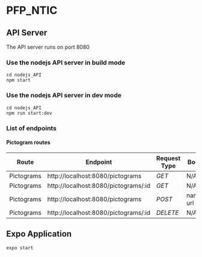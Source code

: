 # PFP_NTIC

## API Server
The API server runs on port 8080

### Use the nodejs API server in build mode
```
cd nodejs_API
npm start
```

###  Use the nodejs API server in dev mode
```
cd nodejs_API
npm run start:dev
```

### List of endpoints
#### Pictogram routes
| Route | Endpoint | Request Type | Body |
| ------ | ------ | ------ | ------ |
| Pictograms | http://localhost:8080/pictograms | *GET* | N/A |
| Pictograms | http://localhost:8080/pictograms/:id | *GET* | N/A |
| Pictograms | http://localhost:8080/pictograms | *POST* | name, url |
| Pictograms | http://localhost:8080/pictograms/:id | *DELETE* | N/A |

## Expo Application
```
expo start
```